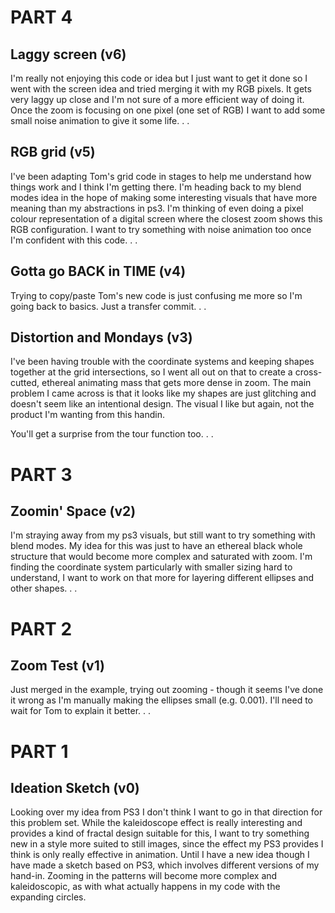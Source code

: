 # PART 4
## Laggy screen (v6)
I'm really not enjoying this code or idea but I just want to get it done so I went with the screen idea and tried merging it with my RGB pixels. It gets very laggy up close and I'm not sure of a more efficient way of doing it. Once the zoom is focusing on one pixel (one set of RGB) I want to add some small noise animation to give it some life.
.
.
## RGB grid (v5)
I've been adapting Tom's grid code in stages to help me understand how things work and I think I'm getting there. I'm heading back to my blend modes idea in the hope of making some interesting visuals that have more meaning than my abstractions in ps3. I'm thinking of even doing a pixel colour representation of a digital screen where the closest zoom shows this RGB configuration. I want to try something with noise animation too once I'm confident with this code. 
.
.
## Gotta go BACK in TIME (v4)
Trying to copy/paste Tom's new code is just confusing me more so I'm going back to basics.
Just a transfer commit.
.
.
## Distortion and Mondays (v3)
I've been having trouble with the coordinate systems and keeping shapes together at the grid intersections, so I went all out on that to create a cross-cutted, ethereal animating mass that gets more dense in zoom. The main problem I came across is that it looks like my shapes are just glitching and doesn't seem like an intentional design. The visual I like but again, not the product I'm wanting from this handin.

You'll get a surprise from the tour function too.
.
.
# PART 3
## Zoomin' Space (v2)
I'm straying away from my ps3 visuals, but still want to try something with blend modes. My idea for this was just to have an ethereal black whole structure that would become more complex and saturated with zoom. I'm finding the coordinate system particularly with smaller sizing hard to understand, I want to work on that more for layering different ellipses and other shapes. 
.
.
# PART 2
## Zoom Test (v1)
Just merged in the example, trying out zooming - though it seems I've done it wrong as I'm manually making the ellipses small (e.g. 0.001). I'll need to wait for Tom to explain it better.
.
.
# PART 1
## Ideation Sketch (v0)
Looking over my idea from PS3 I don't think I want to go in that direction for this problem set. While the kaleidoscope effect is really interesting and provides a kind of fractal design suitable for this, I want to try something new in a style more suited to still images, since the effect my PS3 provides I think is only really effective in animation.
Until I have a new idea though I have made a sketch based on PS3, which involves different versions of my hand-in. Zooming in the patterns will become more complex and kaleidoscopic, as with what actually happens in my code with the expanding circles.